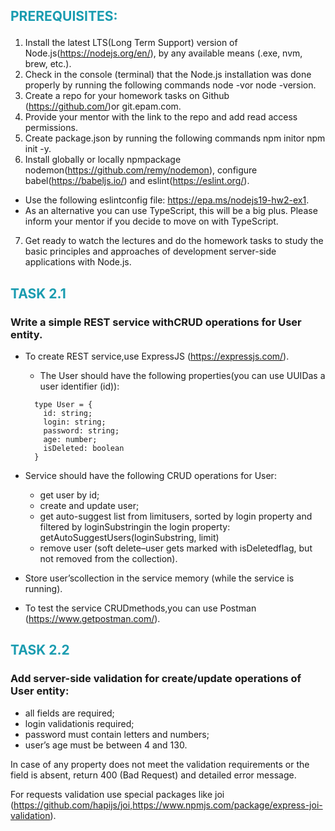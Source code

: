 ## <p style="color:#1a9cb0;">PREREQUISITES: </p>
1. Install the latest LTS(Long Term Support) version of Node.js(https://nodejs.org/en/), by any available means (.exe, nvm, brew, etc.).
2. Check in the console (terminal) that the Node.js installation was done properly by running the following commands node -vor node -version.
3. Create a repo for your homework tasks on Github (https://github.com/)or git.epam.com.
4. Provide your mentor with the link to the repo and add read access permissions.
5. Create package.json by running the following commands npm initor npm init -y.
6. Install globally or locally npmpackage nodemon(https://github.com/remy/nodemon), configure babel(https://babeljs.io/) and eslint(https://eslint.org/).
* Use the following eslintconfig file: https://epa.ms/nodejs19-hw2-ex1.
* As an alternative you can use TypeScript, this will be a big plus. Please inform your mentor if you decide to move on with TypeScript.
7. Get ready to watch the lectures and do the homework tasks to study the basic principles and approaches of development server-side applications with Node.js.
## <p style="color:#1a9cb0;">TASK 2.1</p>
### Write a simple REST service withCRUD operations for User entity.
* To create REST service,use ExpressJS (https://expressjs.com/).
    - The User should have the following properties(you can use UUIDas a user identifier (id)):
  ```
    type User = {
      id: string;
      login: string;
      password: string;
      age: number;
      isDeleted: boolean
    }
    ```


* Service should have the following CRUD operations for User:
    - get user by id;
    - create and update user;
    - get auto-suggest list from limitusers, sorted by login property and filtered by loginSubstringin the login property:
      getAutoSuggestUsers(loginSubstring, limit)
    - remove user (soft delete–user gets marked with isDeletedflag, but not removed from the collection).
* Store user’scollection in the service memory (while the service is running).
* To test the service CRUDmethods,you can use Postman (https://www.getpostman.com/).
##  <p style="color:#1a9cb0;">TASK 2.2</p>
### Add server-side validation for create/update operations of User entity:
* all fields are required;
* login validationis required;
* password must contain letters and numbers;
* user’s age must be between 4 and 130.

In case of any property does not meet the validation requirements or the field is absent, return 400 (Bad Request) and detailed error message.

For requests validation use special packages like joi (https://github.com/hapijs/joi,https://www.npmjs.com/package/express-joi-validation).